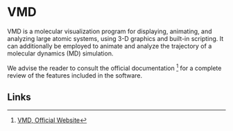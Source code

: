 # VMD

VMD is a molecular visualization program for displaying, animating, and analyzing large atomic systems, using 3-D graphics and built-in scripting. It can additionally be employed to animate and analyze the trajectory of a molecular dynamics (MD) simulation. 

We advise the reader to consult the official documentation [^1] for a complete review of the features included in the software.

## Links

[^1]: [VMD, Official Website](https://www.ks.uiuc.edu/Research/vmd/)
